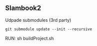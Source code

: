 ## Slambook2

Udpade submodules (3rd party)

	git submodule update --init --recursive


RUN:
	sh buildProject.sh
	
